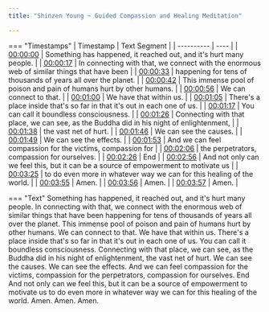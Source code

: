 ```yaml
---
title: "Shinzen Young ~ Guided Compassion and Healing Meditation"

---
```

=== "Timestamps"
    | Timestamp | Text Segment |
    | ---------- | ----  |
    | [00:00:00](https://www.youtube.com/watch?v=9LNRpkKzQh8&t=0) |  Something has happened, it reached out, and it's hurt many people. |
    | [00:00:17](https://www.youtube.com/watch?v=9LNRpkKzQh8&t=17) |  In connecting with that, we connect with the enormous web of similar things that have been |
    | [00:00:33](https://www.youtube.com/watch?v=9LNRpkKzQh8&t=33) |  happening for tens of thousands of years all over the planet. |
    | [00:00:42](https://www.youtube.com/watch?v=9LNRpkKzQh8&t=42) |  This immense pool of poison and pain of humans hurt by other humans. |
    | [00:00:56](https://www.youtube.com/watch?v=9LNRpkKzQh8&t=56) |  We can connect to that. |
    | [00:01:00](https://www.youtube.com/watch?v=9LNRpkKzQh8&t=60) |  We have that within us. |
    | [00:01:05](https://www.youtube.com/watch?v=9LNRpkKzQh8&t=65) |  There's a place inside that's so far in that it's out in each one of us. |
    | [00:01:17](https://www.youtube.com/watch?v=9LNRpkKzQh8&t=77) |  You can call it boundless consciousness. |
    | [00:01:26](https://www.youtube.com/watch?v=9LNRpkKzQh8&t=86) |  Connecting with that place, we can see, as the Buddha did in his night of enlightenment, |
    | [00:01:38](https://www.youtube.com/watch?v=9LNRpkKzQh8&t=98) |  the vast net of hurt. |
    | [00:01:46](https://www.youtube.com/watch?v=9LNRpkKzQh8&t=106) |  We can see the causes. |
    | [00:01:49](https://www.youtube.com/watch?v=9LNRpkKzQh8&t=109) |  We can see the effects. |
    | [00:01:53](https://www.youtube.com/watch?v=9LNRpkKzQh8&t=113) |  And we can feel compassion for the victims, compassion for |
    | [00:02:06](https://www.youtube.com/watch?v=9LNRpkKzQh8&t=126) |  the perpetrators, compassion for ourselves. |
    | [00:02:26](https://www.youtube.com/watch?v=9LNRpkKzQh8&t=146) |  End |
    | [00:02:56](https://www.youtube.com/watch?v=9LNRpkKzQh8&t=176) |  And not only can we feel this, but it can be a source of empowerment to motivate us |
    | [00:03:25](https://www.youtube.com/watch?v=9LNRpkKzQh8&t=205) |  to do even more in whatever way we can for this healing of the world. |
    | [00:03:55](https://www.youtube.com/watch?v=9LNRpkKzQh8&t=235) |  Amen. |
    | [00:03:56](https://www.youtube.com/watch?v=9LNRpkKzQh8&t=236) |  Amen. |
    | [00:03:57](https://www.youtube.com/watch?v=9LNRpkKzQh8&t=237) |  Amen. |

=== "Text"
     Something has happened, it reached out, and it's hurt many people. In connecting with that, we connect with the enormous web of similar things that have been happening for tens of thousands of years all over the planet. This immense pool of poison and pain of humans hurt by other humans. We can connect to that. We have that within us. There's a place inside that's so far in that it's out in each one of us. You can call it boundless consciousness. Connecting with that place, we can see, as the Buddha did in his night of enlightenment, the vast net of hurt. We can see the causes. We can see the effects. And we can feel compassion for the victims, compassion for the perpetrators, compassion for ourselves. End And not only can we feel this, but it can be a source of empowerment to motivate us to do even more in whatever way we can for this healing of the world. Amen. Amen. Amen.